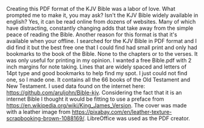 Creating this PDF format of the KJV Bible was a labor of love. What prompted me to make it, you may ask? Isn't the KJV Bible widely available in english? Yes, it can be read online from dozens of websites. Many of which have distracting, constantly changing adds that take away from the simple peace of reading the Bible. Another reason for this format is that it's available when your offline. I searched for the KJV Bible in PDF format and I did find it but the best free one that I could find had small print and only had bookmarks to the book of the Bible. None to the chapters or to the verses. It was only useful for printing in my opinion. I wanted a free Bible.pdf with 2 inch margins for note taking. Lines that are widely spaced and letters of 14pt type and good bookmarks to help find my spot. I just could not find one, so I made one. It contains all the 66 books of the Old Testament and New Testament. I used data found on the internet here: https://github.com/aruljohn/Bible-kjv. Considering the fact that it is an internet Bible I thought it would be fitting to use a preface from https://en.wikipedia.org/wiki/King_James_Version. 
The cover was made with a leather image from https://pixabay.com/en/leather-texture-scrapbooking-brown-1088169/. LibreOffice was used as the PDF creator.
